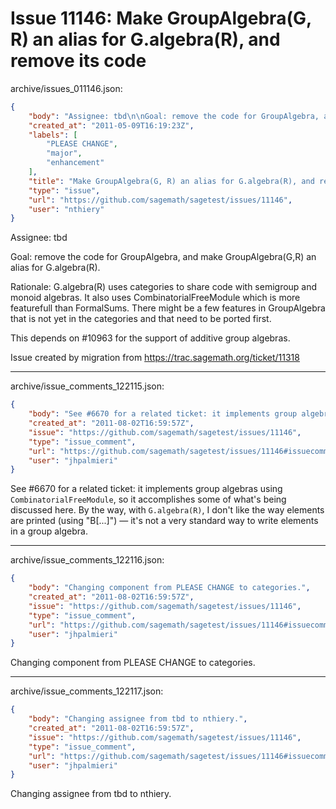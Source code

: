# Issue 11146: Make GroupAlgebra(G, R) an alias for G.algebra(R), and remove its code

archive/issues_011146.json:
```json
{
    "body": "Assignee: tbd\n\nGoal: remove the code for GroupAlgebra, and make GroupAlgebra(G,R) an\nalias for G.algebra(R).\n\nRationale: G.algebra(R) uses categories to share code with semigroup\nand monoid algebras. It also uses CombinatorialFreeModule which is\nmore featurefull than FormalSums. There might be a few features in\nGroupAlgebra that is not yet in the categories and that need to be\nported first.\n\nThis depends on #10963 for the support of additive group algebras.\n\n\nIssue created by migration from https://trac.sagemath.org/ticket/11318\n\n",
    "created_at": "2011-05-09T16:19:23Z",
    "labels": [
        "PLEASE CHANGE",
        "major",
        "enhancement"
    ],
    "title": "Make GroupAlgebra(G, R) an alias for G.algebra(R), and remove its code",
    "type": "issue",
    "url": "https://github.com/sagemath/sagetest/issues/11146",
    "user": "nthiery"
}
```
Assignee: tbd

Goal: remove the code for GroupAlgebra, and make GroupAlgebra(G,R) an
alias for G.algebra(R).

Rationale: G.algebra(R) uses categories to share code with semigroup
and monoid algebras. It also uses CombinatorialFreeModule which is
more featurefull than FormalSums. There might be a few features in
GroupAlgebra that is not yet in the categories and that need to be
ported first.

This depends on #10963 for the support of additive group algebras.


Issue created by migration from https://trac.sagemath.org/ticket/11318





---

archive/issue_comments_122115.json:
```json
{
    "body": "See #6670 for a related ticket: it implements group algebras using `CombinatorialFreeModule`, so it accomplishes some of what's being discussed here.  By the way, with `G.algebra(R)`, I don't like the way elements are printed (using \"B[...]\") \u2014 it's not a very standard way to write elements in a group algebra.",
    "created_at": "2011-08-02T16:59:57Z",
    "issue": "https://github.com/sagemath/sagetest/issues/11146",
    "type": "issue_comment",
    "url": "https://github.com/sagemath/sagetest/issues/11146#issuecomment-122115",
    "user": "jhpalmieri"
}
```

See #6670 for a related ticket: it implements group algebras using `CombinatorialFreeModule`, so it accomplishes some of what's being discussed here.  By the way, with `G.algebra(R)`, I don't like the way elements are printed (using "B[...]") — it's not a very standard way to write elements in a group algebra.



---

archive/issue_comments_122116.json:
```json
{
    "body": "Changing component from PLEASE CHANGE to categories.",
    "created_at": "2011-08-02T16:59:57Z",
    "issue": "https://github.com/sagemath/sagetest/issues/11146",
    "type": "issue_comment",
    "url": "https://github.com/sagemath/sagetest/issues/11146#issuecomment-122116",
    "user": "jhpalmieri"
}
```

Changing component from PLEASE CHANGE to categories.



---

archive/issue_comments_122117.json:
```json
{
    "body": "Changing assignee from tbd to nthiery.",
    "created_at": "2011-08-02T16:59:57Z",
    "issue": "https://github.com/sagemath/sagetest/issues/11146",
    "type": "issue_comment",
    "url": "https://github.com/sagemath/sagetest/issues/11146#issuecomment-122117",
    "user": "jhpalmieri"
}
```

Changing assignee from tbd to nthiery.
